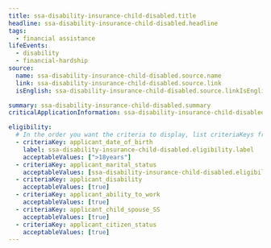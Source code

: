 ```yaml
---
title: ssa-disability-insurance-child-disabled.title
headline: ssa-disability-insurance-child-disabled.headline
tags:
  - financial assistance
lifeEvents:
  - disability
  - financial-hardship
source:
  name: ssa-disability-insurance-child-disabled.source.name
  link: ssa-disability-insurance-child-disabled.source.link
  isEnglish: ssa-disability-insurance-child-disabled.source.linkIsEnglish

summary: ssa-disability-insurance-child-disabled.summary
criticalApplicationInformation: ssa-disability-insurance-child-disabled.criticalApplicationInformation

eligibility:
  # In the order you want the criteria to display, list criteriaKeys from the csv here, each followed by a comma-separated list of which values indicate eligibility for that criteria. Wrap individual values in quotes if they have inner commas.
  - criteriaKey: applicant_date_of_birth
    label: ssa-disability-insurance-child-disabled.eligibility.label
    acceptableValues: [">18years"]
  - criteriaKey: applicant_marital_status
    acceptableValues: [ssa-disability-insurance-child-disabled.eligibility.acceptableValues]
  - criteriaKey: applicant_disability
    acceptableValues: [true]
  - criteriaKey: applicant_ability_to_work
    acceptableValues: [true]
  - criteriaKey: applicant_child_spouse_SS
    acceptableValues: [true]
  - criteriaKey: applicant_citizen_status
    acceptableValues: [true]
---
```

